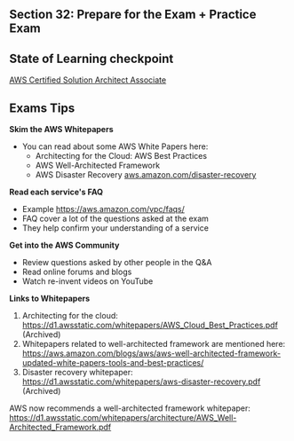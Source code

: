 ## Section 32: Prepare for the Exam + Practice Exam
## State of Learning checkpoint
[AWS Certified Solution Architect Associate](https://aws.amazon.com/certification/certified-solutions-architect-associate/)  

## Exams Tips
__Skim the AWS Whitepapers__  
* You can read about some AWS White Papers here:
  - Architecting for the Cloud: AWS Best Practices
  - AWS Well-Architected Framework
  - AWS Disaster Recovery [aws.amazon.com/disaster-recovery](aws.amazon.com/disaster-recovery)

__Read each service's FAQ__  
* Example https://aws.amazon.com/vpc/faqs/
* FAQ cover a lot of the questions asked at the exam
* They help confirm your understanding of a service

__Get into the AWS Community__  
* Review questions asked by other people in the Q&A
* Read online forums and blogs
* Watch re-invent videos on YouTube


__Links to Whitepapers__  
1. Architecting for the cloud: https://d1.awsstatic.com/whitepapers/AWS_Cloud_Best_Practices.pdf (Archived)
2. Whitepapers related to well-architected framework are mentioned here: https://aws.amazon.com/blogs/aws/aws-well-architected-framework-updated-white-papers-tools-and-best-practices/
3. Disaster recovery whitepaper: https://d1.awsstatic.com/whitepapers/aws-disaster-recovery.pdf (Archived)

AWS now recommends a well-architected framework whitepaper: https://d1.awsstatic.com/whitepapers/architecture/AWS_Well-Architected_Framework.pdf
